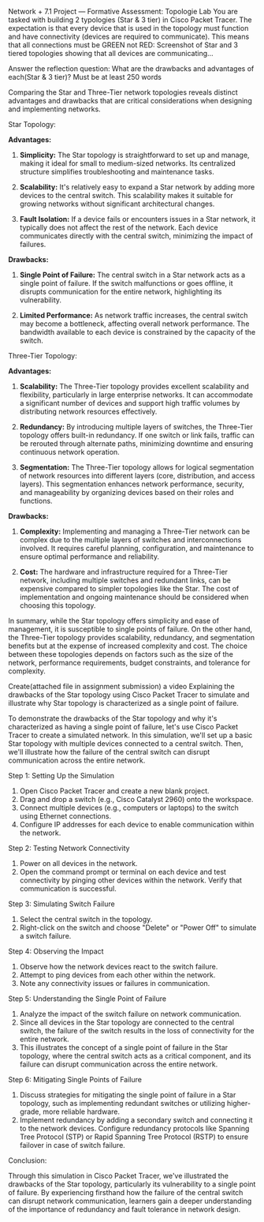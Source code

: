 Network + 7.1 Project — Formative Assessment: Topologie Lab
You are tasked with building 2 typologies (Star & 3 tier) in Cisco Packet Tracer. The expectation is that every device that is used in the topology must function and have connectivity (devices are required to communicate). This means that all connections must be GREEN not RED: Screenshot of Star and 3 tiered topologies showing that all devices are communicating…

Answer the reflection question: What are the drawbacks and advantages of each(Star & 3 tier)? Must be at least 250 words

Comparing the Star and Three-Tier network topologies reveals distinct advantages and drawbacks that are critical considerations when designing and implementing networks.

 Star Topology:

**Advantages:**

1. **Simplicity:** The Star topology is straightforward to set up and manage, making it ideal for small to medium-sized networks. Its centralized structure simplifies troubleshooting and maintenance tasks.
  
2. **Scalability:** It's relatively easy to expand a Star network by adding more devices to the central switch. This scalability makes it suitable for growing networks without significant architectural changes.

3. **Fault Isolation:** If a device fails or encounters issues in a Star network, it typically does not affect the rest of the network. Each device communicates directly with the central switch, minimizing the impact of failures.

**Drawbacks:**

1. **Single Point of Failure:** The central switch in a Star network acts as a single point of failure. If the switch malfunctions or goes offline, it disrupts communication for the entire network, highlighting its vulnerability.

2. **Limited Performance:** As network traffic increases, the central switch may become a bottleneck, affecting overall network performance. The bandwidth available to each device is constrained by the capacity of the switch.

Three-Tier Topology:

**Advantages:**

1. **Scalability:** The Three-Tier topology provides excellent scalability and flexibility, particularly in large enterprise networks. It can accommodate a significant number of devices and support high traffic volumes by distributing network resources effectively.

2. **Redundancy:** By introducing multiple layers of switches, the Three-Tier topology offers built-in redundancy. If one switch or link fails, traffic can be rerouted through alternate paths, minimizing downtime and ensuring continuous network operation.

3. **Segmentation:** The Three-Tier topology allows for logical segmentation of network resources into different layers (core, distribution, and access layers). This segmentation enhances network performance, security, and manageability by organizing devices based on their roles and functions.

**Drawbacks:**

1. **Complexity:** Implementing and managing a Three-Tier network can be complex due to the multiple layers of switches and interconnections involved. It requires careful planning, configuration, and maintenance to ensure optimal performance and reliability.

2. **Cost:** The hardware and infrastructure required for a Three-Tier network, including multiple switches and redundant links, can be expensive compared to simpler topologies like the Star. The cost of implementation and ongoing maintenance should be considered when choosing this topology.

In summary, while the Star topology offers simplicity and ease of management, it is susceptible to single points of failure. On the other hand, the Three-Tier topology provides scalability, redundancy, and segmentation benefits but at the expense of increased complexity and cost. The choice between these topologies depends on factors such as the size of the network, performance requirements, budget constraints, and tolerance for complexity.

Create(attached file in assignment submission) a video Explaining the drawbacks of the Star topology using Cisco Packet Tracer to simulate and illustrate why Star topology is characterized as a single point of failure.

To demonstrate the drawbacks of the Star topology and why it's characterized as having a single point of failure, let's use Cisco Packet Tracer to create a simulated network. In this simulation, we'll set up a basic Star topology with multiple devices connected to a central switch. Then, we'll illustrate how the failure of the central switch can disrupt communication across the entire network.

Step 1: Setting Up the Simulation

1. Open Cisco Packet Tracer and create a new blank project.
2. Drag and drop a switch (e.g., Cisco Catalyst 2960) onto the workspace.
3. Connect multiple devices (e.g., computers or laptops) to the switch using Ethernet connections.
4. Configure IP addresses for each device to enable communication within the network.

Step 2: Testing Network Connectivity

1. Power on all devices in the network.
2. Open the command prompt or terminal on each device and test connectivity by pinging other devices within the network. Verify that communication is successful.

Step 3: Simulating Switch Failure

1. Select the central switch in the topology.
2. Right-click on the switch and choose "Delete" or "Power Off" to simulate a switch failure.

 Step 4: Observing the Impact

1. Observe how the network devices react to the switch failure.
2. Attempt to ping devices from each other within the network.
3. Note any connectivity issues or failures in communication.

Step 5: Understanding the Single Point of Failure

1. Analyze the impact of the switch failure on network communication.
2. Since all devices in the Star topology are connected to the central switch, the failure of the switch results in the loss of connectivity for the entire network.
3. This illustrates the concept of a single point of failure in the Star topology, where the central switch acts as a critical component, and its failure can disrupt communication across the entire network.

Step 6: Mitigating Single Points of Failure

1. Discuss strategies for mitigating the single point of failure in a Star topology, such as implementing redundant switches or utilizing higher-grade, more reliable hardware.
2. Implement redundancy by adding a secondary switch and connecting it to the network devices. Configure redundancy protocols like Spanning Tree Protocol (STP) or Rapid Spanning Tree Protocol (RSTP) to ensure failover in case of switch failure.

Conclusion:

Through this simulation in Cisco Packet Tracer, we've illustrated the drawbacks of the Star topology, particularly its vulnerability to a single point of failure. By experiencing firsthand how the failure of the central switch can disrupt network communication, learners gain a deeper understanding of the importance of redundancy and fault tolerance in network design.


